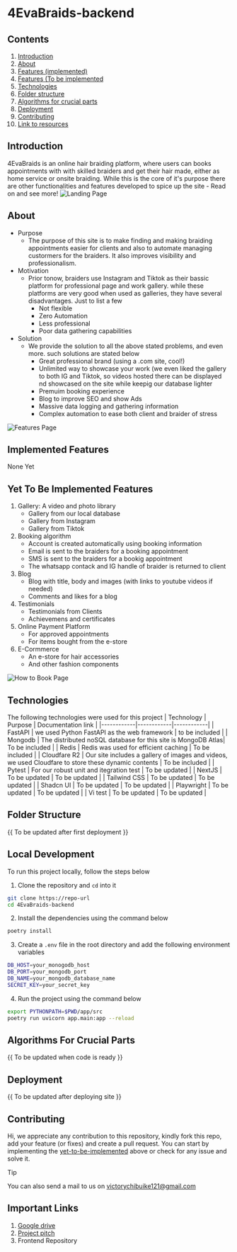 # 4EvaBraids-backend

## Contents

1. [Introduction](#introduction)
2. [About](#about)
3. [Features (implemented)](#implemented-features)
4. [Features (To be implemented](#yet-to-be-implemented-features)
5. [Technologies](#technologies)
6. [Folder structure](#folder-structure)
7. [Algorithms for crucial parts](#algorithms-for-crucial-parts)
8. [Deployment](#deployment)
9. [Contributing](#contributing)
10. [Link to resources](#important-links)

## Introduction

4EvaBraids is an online hair braiding platform, where users can books appointments with with skilled braiders and get their hair made, either as home service or onsite braiding. While this is the core of it's purpose there are other functionalities and features developed to spice up the site - Read on and see more!
![Landing Page](docs/images/Hero%20Section.png "Landing Page")

## About

-   Purpose
    -   The purpose of this site is to make finding and making braiding appointments easier for clients and also to automate managing custormers for the braiders. It also improves visibility and professionalism.
-   Motivation
    -   Prior tonow, braiders use Instagram and Tiktok as their bassic platform for professional page and work gallery. while these platforms are very good when used as galleries, they have several disadvantages. Just to list a few
        -   Not flexible
        -   Zero Automation
        -   Less professional
        -   Poor data gathering capabilities
-   Solution
    -   We provide the solution to all the above stated problems, and even more. such solutions are stated below
        -   Great professional brand (using a .com site, cool!)
        -   Unlimited way to showcase your work (we even liked the gallery to both IG and Tiktok, so videos hosted there can be displayed nd showcased on the site while keepig our database lighter
        -   Premuim booking experience
        -   Blog to improve SEO and show Ads
        -   Massive data logging and gathering information
        -   Complex automation to ease both client and braider of stress

![Features Page](docs/images/Features%20Section.png "Features Section")

## Implemented Features

None Yet

## Yet To Be Implemented Features

1. Gallery: A video and photo library
    - Gallery from our local database
    - Gallery from Instagram
    - Gallery from Tiktok
2. Booking algorithm
    - Account is created automatically using booking information
    - Email is sent to the braiders for a booking appointment
    - SMS is sent to the braiders for a bookig appointment
    - The whatsapp contack and IG handle of braider is returned to client
3. Blog
    - Blog with title, body and images (with links to youtube videos if needed)
    - Comments and likes for a blog
4. Testimonials
    - Testimonials from Clients
    - Achievemens and certificates
5. Online Payment Platform
    - For approved appointments
    - For items bought from the e-store
6. E-Cormmerce
    - An e-store for hair accessories
    - And other fashion components

![How to Book Page](docs/images/How%20to%20Book.png "Booking Instruction")

## Technologies

The following technologies were used for this project
| Technology | Purpose | Documentation link |
|------------|------------|------------|
| FastAPI | we used Python FastAPI as the web framework | to be included |
| Mongodb | The distributed noSQL database for this site is MongoDB Atlas| To be included |
| Redis | Redis was used for efficient caching | To be included |
| Cloudfare R2 | Our site includes a gallery of images and videos, we used Cloudfare to store these dynamic contents | To be included |
| Pytest | For our robust unit and itegration test | To be updated |
| NextJS | To be updated | To be updated |
| Tailwind CSS | To be updated | To be updated |
| Shadcn UI | To be updated | To be updated |
| Playwright | To be updated | To be updated |
| Vi test | To be updated | To be updated |

## Folder Structure

{{ To be updated after first deployment }}

## Local Development

To run this project locally, follow the steps below

1. Clone the repository and `cd` into it

```bash
git clone https://repo-url
cd 4EvaBraids-backend
```

2. Install the dependencies using the command below

```bash
poetry install
```

3. Create a `.env` file in the root directory and add the following environment variables

```bash
DB_HOST=your_monogodb_host
DB_PORT=your_mongodb_port
DB_NAME=your_mongodb_database_name
SECRET_KEY=your_secret_key
```

4. Run the project using the command below

```bash
export PYTHONPATH=$PWD/app/src
poetry run uvicorn app.main:app --reload
```

## Algorithms For Crucial Parts

{{ To be updated when code is ready }}

## Deployment

{{ To be updated after deploying site }}

## Contributing

Hi, we appreciate any contribution to this repository, kindly fork this repo, add your feature (or fixes) and create a pull request. You can start by implementing the [yet-to-be-implemented](#yet-to-be-implemented-features) above or check for any issue and solve it.

> [!TIP]
> You can also send a mail to us on [victorychibuike121@gmail.com](victorychibuike121@gmail.com)

## Important Links

1. [Google drive](https://drive.google.com/drive/folders/1nkLk7gpuJ2goUGwwKMx_iF3ZcW3887rJ?usp=sharing)
2. [Project pitch](https://docs.google.com/presentation/d/1FpoadYXboSWbsJNq1_Om3yOAnf_qRi40m4ICDwHJI_4/edit?usp=sharing)
3. Frontend Repository
